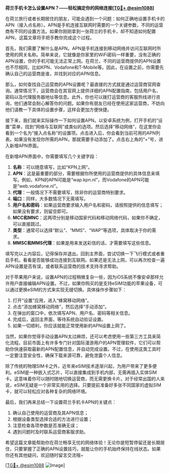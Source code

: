 **荷兰手机卡怎么设置APN？——轻松搞定你的网络连接[[TG💪+ @esim1088](https://t.me/s/esim1088)]**

在荷兰旅行或者长期居住的朋友，可能会遇到一个问题：如何正确地设置手机卡的APN（接入点名称）。APN是手机连接互联网时需要的一个关键参数，不同的运营商有不同的设置方法。如果你刚刚拿到一张荷兰的手机卡，却不知道如何配置APN，这篇文章将手把手教你完成这个过程。

首先，我们需要了解什么是APN。APN是手机连接到移动网络并访问互联网时所使用的网关名称。简单来说，它就像是你家里的WiFi密码一样重要，没有正确的APN设置，你的手机可能无法正常上网。在荷兰，不同的运营商提供的APN设置也不尽相同，比如KPN、Vodafone和T-Mobile等。因此，在设置之前，你需要先确认自己的运营商是谁，并找到对应的APN信息。

那么，如何查找自己运营商的APN设置呢？最直接的方式就是通过运营商官网查询。通常情况下，运营商会在其官网上提供详细的APN配置指南，包括用户名、密码以及代理服务器地址等信息。此外，你也可以拨打运营商的客服热线进行咨询，他们通常会耐心解答你的问题。如果你有朋友已经在使用这家运营商，不妨向他们请教一下具体的设置步骤，这样会更加方便快捷。

接下来，我们就来实际操作一下如何设置APN。以安卓系统为例，打开手机的“设置”菜单，找到“网络与互联网”或类似的选项。然后选择“移动网络”，在这里你会看到一个名为“接入点名称”的设置项。点击进入后，你会看到当前可用的APN列表。如果没有发现你所需的APN，那就需要手动添加了。点击右上角的“+”号，进入新增APN界面。

在新增APN界面中，你需要填写几个关键字段：

1. **名称**：可以随意填写，比如“KPN上网”。
2. **APN**：这是最重要的部分，需要根据你所使用的运营商提供的具体信息来填写。例如，KPN的APN可能是“wap.kpn.nl”，而Vodafone的APN可能是“web.vodafone.nl”。
3. **代理**：一般情况下不需要填写，除非你的运营商特别要求。
4. **端口**：同样，大多数情况下无需填写。
5. **用户名和密码**：如果运营商要求输入用户名和密码，请按照提供的信息填写；如果没有要求，则留空即可。
6. **MCC和MNC**：这两项分别是移动国家代码和移动网络代码，如果你不确定，可以直接跳过。
7. **类型**：通常可以选择“默认”、“MMS”、“WAP”等选项，具体取决于你的需求。
8. **MMSC和MMS代理**：如果是用来发送彩信的话，才需要填写这些信息。

填写完以上内容后，记得保存并退出。回到主界面，尝试切换一下飞行模式或者重启手机，看看是否能够成功连接到互联网。如果还是无法上网，可以再次检查一遍APN设置是否有误，或者联系运营商的技术支持寻求帮助。

对于苹果用户来说，设置APN的过程稍微复杂一些，因为iOS系统不像安卓那样允许用户直接编辑APN设置。不过，如果你购买的是支持eSIM功能的苹果设备，可以通过更换eSIM的方式来实现无缝切换。具体操作步骤如下：

1. 打开“设置”应用，进入“蜂窝移动网络”。
2. 点击“添加蜂窝移动网络”，然后选择“手动添加”。
3. 在弹出的窗口中，依次填写APN、用户名、密码等相关信息。
4. 完成后，返回主界面，等待系统自动验证设置。
5. 如果一切顺利，你应该就能正常使用新的APN设置上网了。

当然，如果你觉得手动设置APN太过麻烦，还可以考虑使用一些第三方工具来简化流程。目前市面上有许多专门针对国际漫游用户的APN管理软件，它们可以帮助你快速获取最新的APN配置信息，并自动完成设置。不过，在使用这类工具时一定要注意安全性，确保下载来源可靠，避免泄露个人信息。

除了传统的物理SIM卡之外，近年来eSIM技术逐渐兴起，为用户带来了更多便利。eSIM是一种嵌入式芯片，可以直接集成到手机内部，无需再插入实体SIM卡。这意味着你可以随时随地切换运营商，而无需更换卡片。对于经常出国的人来说，eSIM无疑是一个非常实用的选择。只要提前准备好多张不同国家的虚拟SIM卡，就可以轻松应对各种复杂的网络环境。

最后，我们再来总结一下设置荷兰手机卡APN的关键点：

1. 确认自己使用的运营商及其APN信息；
2. 根据设备类型选择合适的方法进行设置；
3. 注意检查各项参数是否准确无误；
4. 遇到问题时及时联系运营商客服求助。

希望这篇文章能帮助你在荷兰畅享无忧的网络体验！无论你是短暂停留还是长期居住，只要掌握了正确的APN设置技巧，就能让你的手机始终保持在线状态。如果你还有其他疑问，欢迎随时留言交流哦~

[[TG💪+ @esim1088](https://t.me/s/esim1088) ![Image](https://i.postimg.cc/4NQfJmqS/Snipaste-2025-05-13-00-14-12.png)]